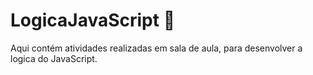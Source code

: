 # LogicaJavaScript 📖
Aqui contém atividades realizadas em sala de aula, para desenvolver a logica do JavaScript.
